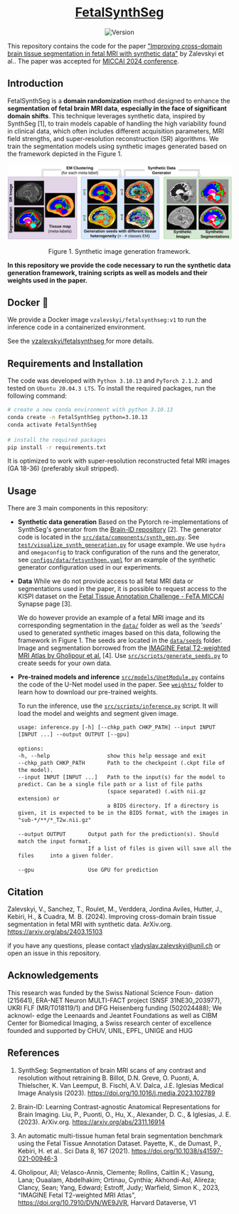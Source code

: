 <div align="center">

# [FetalSynthSeg](https://your-link-here)
![Version](https://img.shields.io/badge/version-1.0.0-blue)
</div>


This repository contains the code for the paper ["Improving cross-domain brain tissue segmentation in fetal MRI with synthetic data"](https://arxiv.org/abs/2403.15103)  by Zalevskyi et al.. The paper was accepted for  [MICCAI 2024 conference](https://conferences.miccai.org/2024/en/default.asp).

## Introduction
FetalSynthSeg is a **domain randomization** method designed to enhance the **segmentation of fetal brain MRI data**, **especially in the face of significant domain shifts**. This technique leverages synthetic data, inspired by SynthSeg [1], to train models capable of handling the high variability found in clinical data, which often includes different acquisition parameters, MRI field strengths, and super-resolution reconstruction (SR) algorithms. We train the segmentation models using synthetic images generated based on the framework depicted in the Figure 1.

<div align="center">

<img src="markdown_assets/FSS_recap.png" width="800">
<p>Figure 1. Synthetic image generation framework.</p>

</div>

**In this repository we provide the code necessary to run the synthetic data generation framework, training scripts as well as models and their weights used in the paper.**

## Docker 🐳 
We provide a Docker image `vzalevskyi/fetalsynthseg:v1` to run the inference code in a containerized environment. 

See the [vzalevskyi/fetalsynthseg
](https://hub.docker.com/r/vzalevskyi/fetalsynthseg) for more details.



## Requirements and Installation
The code was developed with `Python 3.10.13` and `PyTorch 2.1.2`. and tested on `Ubuntu 20.04.3 LTS`. To install the required packages, run the following command:

```bash
# create a new conda environment with python 3.10.13
conda create -n FetalSynthSeg python=3.10.13
conda activate FetalSynthSeg

# install the required packages
pip install -r requirements.txt
```

It is optimized to work with super-resolution reconstructed fetal MRI images (GA 18-36) (preferably skull stripped).

## Usage
There are 3 main components in this repository:

* **Synthetic data generation** Based on the Pytorch re-implementations of SynthSeg's generator from the [Brain-ID repository](https://github.com/peirong26/Brain-ID/tree/main?tab=readme-ov-file)  [2]. The generator code is located in the [`src/data/components/synth_gen.py`](src/data/components/synth_gen.py). See [`test/visualize_synth_generation.py`](test/visualize_synth_generation.py) for usage example. We use `hydra` and `omegaconfig` to track configuration of the runs and the generator, see [`configs/data/fetsynthgen.yaml`](configs/data/fetsynthgen.yaml) for an example of the synthetic generator configuration used in our experiments.

* **Data** While we do not provide access to all fetal MRI data or segmentations used in the paper, it is possible to request access to the KISPI dataset on the [Fetal Tissue Annotation Challenge - FeTA MICCAI](https://www.synapse.org/Synapse:syn25649159/wiki/610007) Synapse page [3].

    We do however provide an example of a fetal MRI image and its corresponding segmentation in the [`data/`](data/) folder as well as the *'seeds'* used to generated synthetic images based on this data, following the framework in Figure 1. The seeds are located in the [`data/seeds`](data/seeds) folder. Image and segmentation borrowed from the [IMAGINE Fetal T2-weighted MRI Atlas by Gholipour et al.](https://doi.org/10.7910/DVN/WE9JVR) [4]. Use [`src/scripts/generate_seeds.py`](src/scripts/generate_seeds.py) to create seeds for your own data.

* **Pre-trained models and inference** [`src/models/UnetModule.py`](src/models/UnetModule.py) contains the code of the U-Net model used in the paper. See [`weights/`](weights/) folder to learn how to download our pre-trained weights.

    To run the inference, use the [`src/scripts/inference.py`](src/scripts/inference.py) script. It will load the model and weights and segment given image.

    ```
    usage: inference.py [-h] [--chkp_path CHKP_PATH] --input INPUT [INPUT ...] --output OUTPUT [--gpu]

    options:
    -h, --help                  show this help message and exit
    --chkp_path CHKP_PATH       Path to the checkpoint (.ckpt file of the model).
    --input INPUT [INPUT ...]   Path to the input(s) for the model to predict. Can be a single file path or a list of file paths
                                (space separated) (.with nii.gz extension) or
                                a BIDS directory. If a directory is given, it is expected to be in the BIDS format, with the images in "sub-*/**/*_T2w.nii.gz"
    
    --output OUTPUT       Output path for the prediction(s). Should match the input format.
                          If a list of files is given will save all the files     into a given folder.
    
    --gpu                 Use GPU for prediction
  ```

## Citation
Zalevskyi, V., Sanchez, T., Roulet, M., Verddera, Jordina Aviles, Hutter, J., Kebiri, H., & Cuadra, M. B. (2024). Improving cross-domain brain tissue segmentation in fetal MRI with synthetic data. ArXiv.org. https://arxiv.org/abs/2403.15103

if you have any questions, please contact [vladyslav.zalevskyi@unil.ch](mailto:vladyslav.zalevskyi@unil.ch) or open an issue in this repository.

## Acknowledgements
This research was funded by the Swiss National Science Foun-
dation (215641), ERA-NET Neuron MULTI-FACT project (SNSF 31NE30_203977),
UKRI FLF (MR/T018119/1) and DFG Heisenberg funding (502024488); We acknowl-
edge the Leenaards and Jeantet Foundations as well as CIBM Center for Biomedical
Imaging, a Swiss research center of excellence founded and supported by CHUV, UNIL,
EPFL, UNIGE and HUG
## References
1. SynthSeg: Segmentation of brain MRI scans of any contrast and resolution without retraining
B. Billot, D.N. Greve, O. Puonti, A. Thielscher, K. Van Leemput, B. Fischl, A.V. Dalca, J.E. Iglesias
Medical Image Analysis (2023). https://doi.org/10.1016/j.media.2023.102789

2. Brain-ID: Learning Contrast-agnostic Anatomical Representations for Brain Imaging. Liu, P., Puonti, O., Hu, X., Alexander, D. C., & Iglesias, J. E. (2023).   ArXiv.org. https://arxiv.org/abs/2311.16914

3. An automatic multi-tissue human fetal brain segmentation benchmark using the Fetal Tissue Annotation Dataset. Payette, K., de Dumast, P., Kebiri, H. et al.. Sci Data 8, 167 (2021). https://doi.org/10.1038/s41597-021-00946-3

4. Gholipour, Ali; Velasco-Annis, Clemente; Rollins, Caitlin K.; Vasung, Lana; Ouaalam, Abdelhakim; Ortinau, Cynthia; Akhondi-Asl, Alireza; Clancy, Sean; Yang, Edward; Estroff, Judy; Warfield, Simon K., 2023, "IMAGINE Fetal T2-weighted MRI Atlas", https://doi.org/10.7910/DVN/WE9JVR, Harvard Dataverse, V1